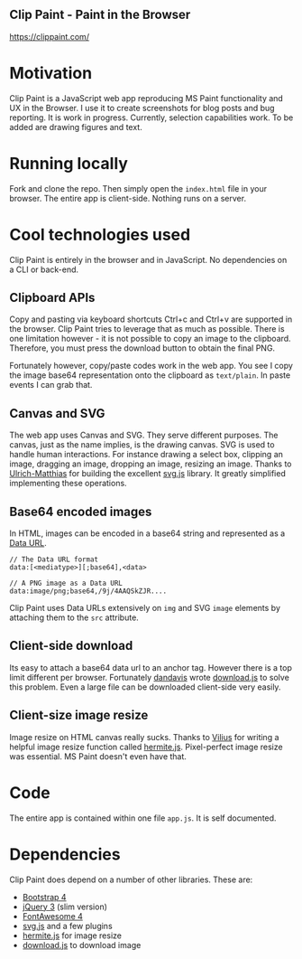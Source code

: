 Clip Paint - Paint in the Browser
---
https://clippaint.com/

# Motivation
Clip Paint is a JavaScript web app reproducing MS Paint functionality and UX in the Browser.
I use it to create screenshots for blog posts and bug reporting.
It is work in progress. Currently, selection capabilities work.
To be added are drawing figures and text.

# Running locally
Fork and clone the repo. Then simply open the `index.html` file in your browser.
The entire app is client-side. Nothing runs on a server.

# Cool technologies used
Clip Paint is entirely in the browser and in JavaScript. No dependencies on a CLI or back-end.

## Clipboard APIs
Copy and pasting via keyboard shortcuts Ctrl+c and Ctrl+v are supported in the browser.
Clip Paint tries to leverage that as much as possible.
There is one limitation however - it is not possible to copy an image to the clipboard.
Therefore, you must press the download button to obtain the final PNG.

Fortunately however, copy/paste codes work in the web app.
You see I copy the image base64 representation onto the clipboard as `text/plain`.
In paste events I can grab that.

## Canvas and SVG
The web app uses Canvas and SVG. They serve different purposes.
The canvas, just as the name implies, is the drawing canvas.
SVG is used to handle human interactions.
For instance drawing a select box, clipping an image, dragging an image, dropping an image, resizing an image.
Thanks to [Ulrich-Matthias](https://github.com/Fuzzyma) for building the excellent [svg.js](https://svgjs.com) library.
It greatly simplified implementing these operations.

## Base64 encoded images
In HTML, images can be encoded in a base64 string and represented as a [Data URL](https://developer.mozilla.org/en-US/docs/Web/HTTP/Basics_of_HTTP/Data_URIs).
```
// The Data URL format
data:[<mediatype>][;base64],<data>

// A PNG image as a Data URL
data:image/png;base64,/9j/4AAQSkZJR....
```
Clip Paint uses Data URLs extensively on `img` and SVG `image` elements by attaching them to the `src` attribute.

## Client-side download
Its easy to attach a base64 data url to an anchor tag. However there is a top limit different per browser.
Fortunately [dandavis](https://github.com/rndme) wrote [download.js](http://danml.com/download.html) to solve this problem.
Even a large file can be downloaded client-side very easily.

## Client-size image resize
Image resize on HTML canvas really sucks.
Thanks to [Vilius](https://github.com/viliusle) for writing a helpful image resize function called [hermite.js](https://github.com/viliusle/Hermite-resize).
Pixel-perfect image resize was essential. MS Paint doesn't even have that.

# Code
The entire app is contained within one file `app.js`. It is self documented.

# Dependencies
Clip Paint does depend on a number of other libraries. These are:
- [Bootstrap 4](https://getbootstrap.com/docs/4.0/getting-started/introduction/)
- [jQuery 3](http://jquery.com/) (slim version)
- [FontAwesome 4](https://fontawesome.com/v4.7.0/icons/)
- [svg.js](https://svgjs.com/) and a few plugins
- [hermite.js](https://github.com/viliusle/Hermite-resize) for image resize
- [download.js](http://danml.com/download.html) to download image

